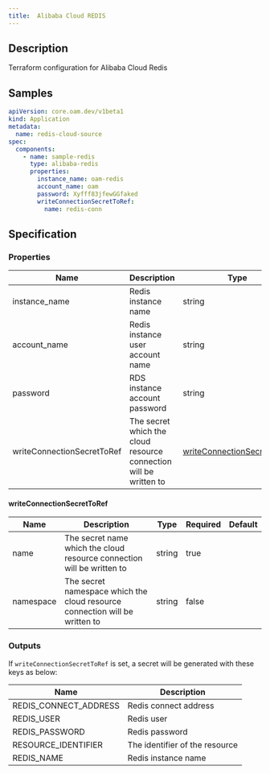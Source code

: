 ```yaml
---
title:  Alibaba Cloud REDIS
---
```


## Description

Terraform configuration for Alibaba Cloud Redis

## Samples

```yaml
apiVersion: core.oam.dev/v1beta1
kind: Application
metadata:
  name: redis-cloud-source
spec:
  components:
    - name: sample-redis
      type: alibaba-redis
      properties:
        instance_name: oam-redis
        account_name: oam
        password: Xyfff83jfewGGfaked
        writeConnectionSecretToRef:
          name: redis-conn
```

## Specification


### Properties

 Name | Description | Type | Required | Default 
 ------------ | ------------- | ------------- | ------------- | ------------- 
 instance_name | Redis instance name | string | false |  
 account_name | Redis instance user account name | string | false |  
 password | RDS instance account password | string | false |  
 writeConnectionSecretToRef | The secret which the cloud resource connection will be written to | [writeConnectionSecretToRef](#writeConnectionSecretToRef) | false |  


#### writeConnectionSecretToRef

 Name | Description | Type | Required | Default 
 ------------ | ------------- | ------------- | ------------- | ------------- 
 name | The secret name which the cloud resource connection will be written to | string | true |  
 namespace | The secret namespace which the cloud resource connection will be written to | string | false |  


### Outputs

If `writeConnectionSecretToRef` is set, a secret will be generated with these keys as below:

 Name | Description 
 ------------ | ------------- 
 REDIS_CONNECT_ADDRESS | Redis connect address
 REDIS_USER | Redis user
 REDIS_PASSWORD | Redis password
 RESOURCE_IDENTIFIER | The identifier of the resource
 REDIS_NAME | Redis instance name
